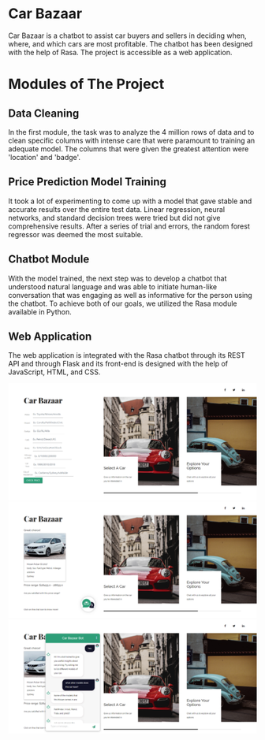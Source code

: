 # Car Bazaar
Car Bazaar is a chatbot to assist car buyers and sellers in deciding when, where, and which cars are most profitable. The chatbot has been designed with the help of Rasa. The project is accessible as a web application.

# Modules of The Project
## Data Cleaning
In the first module, the task was to analyze the 4 million rows of data and to clean specific columns with intense care that were paramount to training an adequate model. The columns that were given the greatest attention were 'location' and 'badge'.

## Price Prediction Model Training
It took a lot of experimenting to come up with a model that gave stable and accurate results over the entire test data. Linear regression, neural networks, and standard decision trees were tried but did not give comprehensive results. After a series of trial and errors, the random forest regressor was deemed the most suitable.

## Chatbot Module
With the model trained, the next step was to develop a chatbot that understood natural language and was able to initiate human-like conversation that was engaging as well as informative for the person using the chatbot. To achieve both of our goals, we utilized the Rasa module available in Python.

## Web Application
The web application is integrated with the Rasa chatbot through its REST API and through Flask and its front-end is designed with the help of JavaScript, HTML, and CSS.

![Webpage](screenshots/1.png)
![Webpage](screenshots/2.png)
![Webpage](screenshots/3.png)
